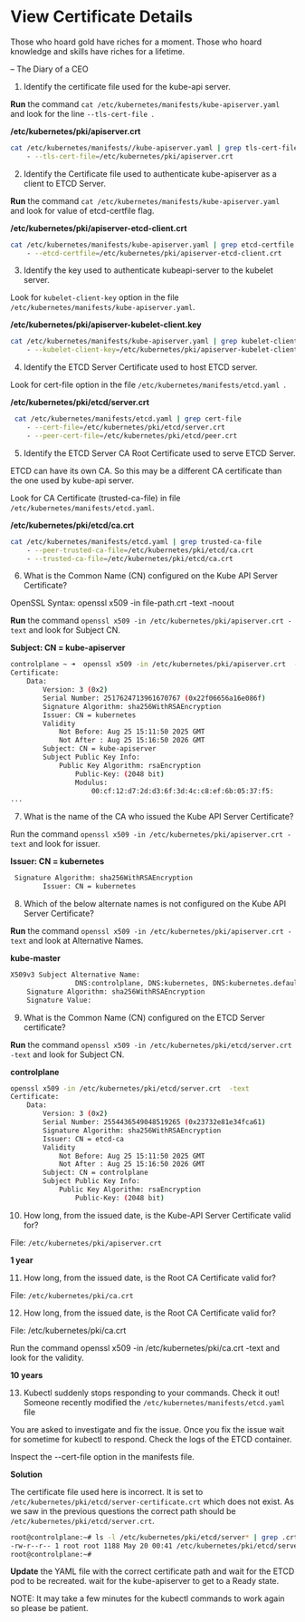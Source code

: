 # View Certificate Details

Those who hoard gold have riches for a moment.
Those who hoard knowledge and skills have riches for a lifetime.

– The Diary of a CEO

1. Identify the certificate file used for the kube-api server.

**Run** the command ``` cat /etc/kubernetes/manifests/kube-apiserver.yaml ``` and look for the line ```--tls-cert-file ```.

**/etc/kubernetes/pki/apiserver.crt**

```bash
cat /etc/kubernetes/manifests//kube-apiserver.yaml | grep tls-cert-file
    - --tls-cert-file=/etc/kubernetes/pki/apiserver.crt
```

2. Identify the Certificate file used to authenticate kube-apiserver as a client to ETCD Server.

**Run** the command ``` cat /etc/kubernetes/manifests/kube-apiserver.yaml ``` and look for value of etcd-certfile flag.

**/etc/kubernetes/pki/apiserver-etcd-client.crt**

```bash
cat /etc/kubernetes/manifests/kube-apiserver.yaml | grep etcd-certfile
    - --etcd-certfile=/etc/kubernetes/pki/apiserver-etcd-client.crt
```

3. Identify the key used to authenticate kubeapi-server to the kubelet server.

Look for ``` kubelet-client-key ``` option in the file ``` /etc/kubernetes/manifests/kube-apiserver.yaml ```.

**/etc/kubernetes/pki/apiserver-kubelet-client.key**

```bash
cat /etc/kubernetes/manifests/kube-apiserver.yaml | grep kubelet-client-key
    - --kubelet-client-key=/etc/kubernetes/pki/apiserver-kubelet-client.key
```

4. Identify the ETCD Server Certificate used to host ETCD server.

Look for cert-file option in the file ```/etc/kubernetes/manifests/etcd.yaml ```.

**/etc/kubernetes/pki/etcd/server.crt**

```bash
 cat /etc/kubernetes/manifests/etcd.yaml | grep cert-file
    - --cert-file=/etc/kubernetes/pki/etcd/server.crt
    - --peer-cert-file=/etc/kubernetes/pki/etcd/peer.crt
```

5. Identify the ETCD Server CA Root Certificate used to serve ETCD Server.

ETCD can have its own CA. So this may be a different CA certificate than the one used by kube-api server.

Look for CA Certificate (trusted-ca-file) in file ``` /etc/kubernetes/manifests/etcd.yaml ```.

**/etc/kubernetes/pki/etcd/ca.crt**

```bash
cat /etc/kubernetes/manifests/etcd.yaml | grep trusted-ca-file
    - --peer-trusted-ca-file=/etc/kubernetes/pki/etcd/ca.crt
    - --trusted-ca-file=/etc/kubernetes/pki/etcd/ca.crt
```

6. What is the Common Name (CN) configured on the Kube API Server Certificate?

OpenSSL Syntax: openssl x509 -in file-path.crt -text -noout

**Run** the command ``` openssl x509 -in /etc/kubernetes/pki/apiserver.crt -text ``` and look for Subject CN.

**Subject: CN = kube-apiserver**

```bash
controlplane ~ ➜  openssl x509 -in /etc/kubernetes/pki/apiserver.crt  -text
Certificate:
    Data:
        Version: 3 (0x2)
        Serial Number: 2517624713961670767 (0x22f06656a16e086f)
        Signature Algorithm: sha256WithRSAEncryption
        Issuer: CN = kubernetes
        Validity
            Not Before: Aug 25 15:11:50 2025 GMT
            Not After : Aug 25 15:16:50 2026 GMT
        Subject: CN = kube-apiserver
        Subject Public Key Info:
            Public Key Algorithm: rsaEncryption
                Public-Key: (2048 bit)
                Modulus:
                    00:cf:12:d7:2d:d3:6f:3d:4c:c8:ef:6b:05:37:f5:
...
```

7. What is the name of the CA who issued the Kube API Server Certificate?

Run the command ``` openssl x509 -in /etc/kubernetes/pki/apiserver.crt -text ``` and look for issuer.

**Issuer: CN = kubernetes**

```bash
 Signature Algorithm: sha256WithRSAEncryption
        Issuer: CN = kubernetes
```

8. Which of the below alternate names is not configured on the Kube API Server Certificate?

**Run** the command ``` openssl x509 -in /etc/kubernetes/pki/apiserver.crt -text ``` and look at Alternative 
Names.

**kube-master**

```bash
X509v3 Subject Alternative Name: 
                DNS:controlplane, DNS:kubernetes, DNS:kubernetes.default, DNS:kubernetes.default.svc, DNS:kubernetes.default.svc.cluster.local, IP Address:172.20.0.1, IP Address:192.168.138.196
    Signature Algorithm: sha256WithRSAEncryption
    Signature Value:
```

9. What is the Common Name (CN) configured on the ETCD Server certificate?

**Run** the command ``` openssl x509 -in /etc/kubernetes/pki/etcd/server.crt -text ``` and look for Subject CN.

**controlplane**

```bash
openssl x509 -in /etc/kubernetes/pki/etcd/server.crt  -text
Certificate:
    Data:
        Version: 3 (0x2)
        Serial Number: 2554436549048519265 (0x23732e81e34fca61)
        Signature Algorithm: sha256WithRSAEncryption
        Issuer: CN = etcd-ca
        Validity
            Not Before: Aug 25 15:11:50 2025 GMT
            Not After : Aug 25 15:16:50 2026 GMT
        Subject: CN = controlplane
        Subject Public Key Info:
            Public Key Algorithm: rsaEncryption
                Public-Key: (2048 bit)
```

10. How long, from the issued date, is the Kube-API Server Certificate valid for?

File:  ``` /etc/kubernetes/pki/apiserver.crt ```

**1 year**

11. How long, from the issued date, is the Root CA Certificate valid for?

File: ``` /etc/kubernetes/pki/ca.crt ```

12. How long, from the issued date, is the Root CA Certificate valid for?

File: /etc/kubernetes/pki/ca.crt


Run the command openssl x509 -in /etc/kubernetes/pki/ca.crt -text and look for the validity.

**10 years**

13. Kubectl suddenly stops responding to your commands. Check it out! Someone recently modified the  ``` /etc/kubernetes/manifests/etcd.yaml ``` file

You are asked to investigate and fix the issue. Once you fix the issue wait for sometime for kubectl to respond. Check the logs of the ETCD container.

Inspect the --cert-file option in the manifests file.

**Solution**

The certificate file used here is incorrect. It is set to ``` /etc/kubernetes/pki/etcd/server-certificate.crt ``` which does not exist. As we saw in the previous questions the correct path should be ``` /etc/kubernetes/pki/etcd/server.crt ```.

```bash
root@controlplane:~# ls -l /etc/kubernetes/pki/etcd/server* | grep .crt
-rw-r--r-- 1 root root 1188 May 20 00:41 /etc/kubernetes/pki/etcd/server.crt
root@controlplane:~# 
```

**Update** the YAML file with the correct certificate path and wait for the ETCD pod to be recreated. wait for the kube-apiserver to get to a Ready state.

NOTE: It may take a few minutes for the kubectl commands to work again so please be patient.






